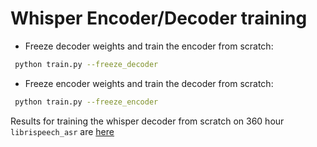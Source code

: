 # Whisper Encoder/Decoder training

- Freeze decoder weights and train the encoder from scratch:
```bash
 python train.py --freeze_decoder
```

- Freeze encoder weights and train the decoder from scratch:
```bash
 python train.py --freeze_encoder
```

Results for training the whisper decoder from scratch on 360 hour ```librispeech_asr``` are [here](https://huggingface.co/makaveli10/whisper-tiny-decoder-libriasr-clean-360h/tensorboard)